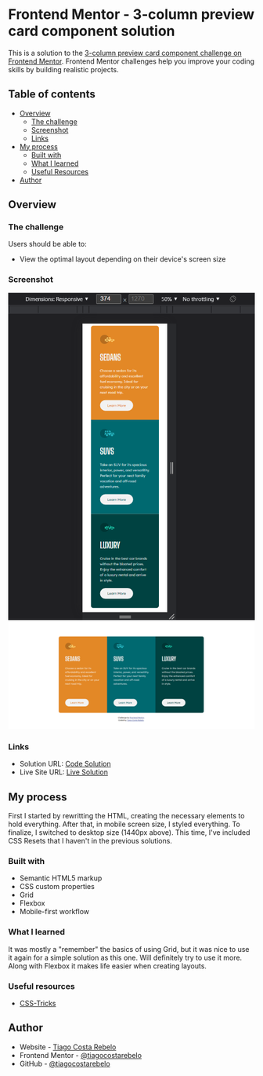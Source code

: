 # Frontend Mentor - 3-column preview card component solution

This is a solution to the [3-column preview card component challenge on Frontend Mentor](https://www.frontendmentor.io/challenges/3column-preview-card-component-pH92eAR2-). Frontend Mentor challenges help you improve your coding skills by building realistic projects. 

## Table of contents

- [Overview](#overview)
  - [The challenge](#the-challenge)
  - [Screenshot](#screenshot)
  - [Links](#links)
- [My process](#my-process)
  - [Built with](#built-with)
  - [What I learned](#what-i-learned)
  - [Useful Resources](#useful-resources)
- [Author](#author)


## Overview

### The challenge

Users should be able to:

- View the optimal layout depending on their device's screen size

### Screenshot

![Mobile](./screenshots/mobile_version.png)
![Desktop](./screenshots/desktop_version.png)

### Links

- Solution URL: [Code Solution](https://github.com/tiagocostarebelo/frontendmentor_challenges/tree/main/3-column-preview-card-component)
- Live Site URL: [Live Solution](https://tiagocostarebelo-femchallenge-3columnpreviewcardcomponent.netlify.app/)

## My process

First I started by rewritting the HTML, creating the necessary elements to hold everything.
After that, in mobile screen size, I styled everything.
To finalize, I switched to desktop size (1440px above).
This time, I've included CSS Resets that I haven't in the previous solutions.

### Built with

- Semantic HTML5 markup
- CSS custom properties
- Grid
- Flexbox
- Mobile-first workflow

### What I learned

It was mostly a "remember" the basics of using Grid, but it was nice to use it again for a simple solution as this one.
Will definitely try to use it more. Along with Flexbox it makes life easier when creating layouts.

### Useful resources

- [CSS-Tricks](https://css-tricks.com/snippets/css/complete-guide-grid/)

## Author

- Website - [Tiago Costa Rebelo](https://www.tcostarebelo.design)
- Frontend Mentor - [@tiagocostarebelo](https://www.frontendmentor.io/profile/tiagocostarebelo)
- GitHub - [@tiagocostarebelo](https://www.github.com/tiagocostarebelo)
